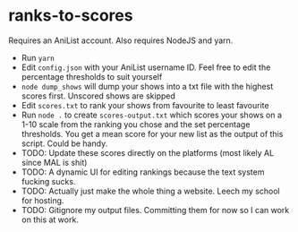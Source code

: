# ranks-to-scores

Requires an AniList account. Also requires NodeJS and yarn.

- Run `yarn`
- Edit `config.json` with your AniList username ID. Feel free to edit the percentage thresholds to suit yourself
- `node dump_shows` will dump your shows into a txt file with the highest scores first. Unscored shows are skipped
- Edit `scores.txt` to rank your shows from favourite to least favourite
- Run `node .` to create `scores-output.txt` which scores your shows on a 1-10 scale from the ranking you chose and the set percentage thresholds. You get a mean score for your new list as the output of this script. Could be handy.
- TODO: Update these scores directly on the platforms (most likely AL since MAL is shit)
- TODO: A dynamic UI for editing rankings because the text system fucking sucks.
- TODO: Actually just make the whole thing a website. Leech my school for hosting.
- TODO: Gitignore my output files. Committing them for now so I can work on this at work.
